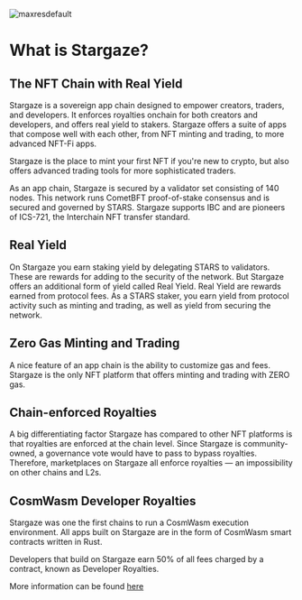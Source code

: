 ![maxresdefault](https://github.com/user-attachments/assets/20559ce4-8c6c-4b3d-881e-35771b28a454)

# What is Stargaze?

## The NFT Chain with Real Yield

Stargaze is a sovereign app chain designed to empower creators, traders, and developers. It enforces royalties onchain for both creators and developers, and offers real yield to stakers. Stargaze offers a suite of apps that compose well with each other, from NFT minting and trading, to more advanced NFT-Fi apps.

Stargaze is the place to mint your first NFT if you're new to crypto, but also offers advanced trading tools for more sophisticated traders.

As an app chain, Stargaze is secured by a validator set consisting of 140 nodes. This network runs CometBFT proof-of-stake consensus and is secured and governed by STARS. Stargaze supports IBC and are pioneers of ICS-721, the Interchain NFT transfer standard.

## Real Yield

On Stargaze you earn staking yield by delegating STARS to validators. These are rewards for adding to the security of the network. But Stargaze offers an additional form of yield called Real Yield. Real Yield are rewards earned from protocol fees. As a STARS staker, you earn yield from protocol activity such as minting and trading, as well as yield from securing the network.

## Zero Gas Minting and Trading

A nice feature of an app chain is the ability to customize gas and fees. Stargaze is the only NFT platform that offers minting and trading with ZERO gas. 

## Chain-enforced Royalties

A big differentiating factor Stargaze has compared to other NFT platforms is that royalties are enforced at the chain level. Since Stargaze is community-owned, a governance vote would have to pass to bypass royalties. Therefore, marketplaces on Stargaze all enforce royalties — an impossibility on other chains and L2s.

## CosmWasm Developer Royalties

Stargaze was one the first chains to run a CosmWasm execution environment. All apps built on Stargaze are in the form of CosmWasm smart contracts written in Rust.

Developers that build on Stargaze earn 50% of all fees charged by a contract, known as Developer Royalties.

More information can be found [here](https://docs.stargaze.zone/introduction/what-is-stargaze)
